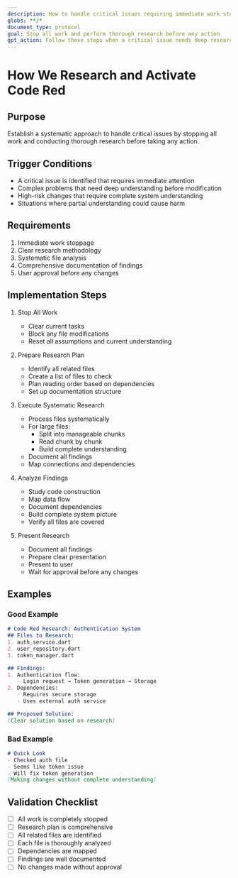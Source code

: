 ```yaml
---
description: How to handle critical issues requiring immediate work stoppage and thorough research
globs: **/*
document_type: protocol
goal: Stop all work and perform thorough research before any action
gpt_action: Follow these steps when a critical issue needs deep research
---
```


# How We Research and Activate Code Red

## Purpose
Establish a systematic approach to handle critical issues by stopping all work and conducting thorough research before taking any action.

## Trigger Conditions
- A critical issue is identified that requires immediate attention
- Complex problems that need deep understanding before modification
- High-risk changes that require complete system understanding
- Situations where partial understanding could cause harm

## Requirements
1. Immediate work stoppage
2. Clear research methodology
3. Systematic file analysis
4. Comprehensive documentation of findings
5. User approval before any changes

## Implementation Steps
1. Stop All Work
   - Clear current tasks
   - Block any file modifications
   - Reset all assumptions and current understanding

2. Prepare Research Plan
   - Identify all related files
   - Create a list of files to check
   - Plan reading order based on dependencies
   - Set up documentation structure

3. Execute Systematic Research
   - Process files systematically
   - For large files:
     - Split into manageable chunks
     - Read chunk by chunk
     - Build complete understanding
   - Document all findings
   - Map connections and dependencies

4. Analyze Findings
   - Study code construction
   - Map data flow
   - Document dependencies
   - Build complete system picture
   - Verify all files are covered

5. Present Research
   - Document all findings
   - Prepare clear presentation
   - Present to user
   - Wait for approval before any changes

## Examples
### Good Example
```markdown
# Code Red Research: Authentication System
## Files to Research:
1. auth_service.dart
2. user_repository.dart
3. token_manager.dart

## Findings:
1. Authentication flow:
   - Login request → Token generation → Storage
2. Dependencies:
   - Requires secure storage
   - Uses external auth service

## Proposed Solution:
[Clear solution based on research]
```

### Bad Example
```markdown
# Quick Look
- Checked auth file
- Seems like token issue
- Will fix token generation
[Making changes without complete understanding]
```

## Validation Checklist
- [ ] All work is completely stopped
- [ ] Research plan is comprehensive
- [ ] All related files are identified
- [ ] Each file is thoroughly analyzed
- [ ] Dependencies are mapped
- [ ] Findings are well documented
- [ ] No changes made without approval 